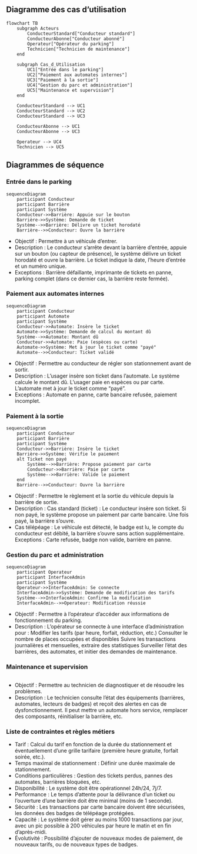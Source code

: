 ## Diagramme des cas d’utilisation

```mermaid
flowchart TB
    subgraph Acteurs
        ConducteurStandard["Conducteur standard"]
        ConducteurAbonne["Conducteur abonné"]
        Operateur["Opérateur du parking"]
        Technicien["Technicien de maintenance"]
    end

    subgraph Cas_d_Utilisation
        UC1["Entrée dans le parking"]
        UC2["Paiement aux automates internes"]
        UC3["Paiement à la sortie"]
        UC4["Gestion du parc et administration"]
        UC5["Maintenance et supervision"]
    end

    ConducteurStandard --> UC1
    ConducteurStandard --> UC2
    ConducteurStandard --> UC3

    ConducteurAbonne --> UC1
    ConducteurAbonne --> UC3

    Operateur --> UC4
    Technicien --> UC5

```
## Diagrammes de séquence

### Entrée dans le parking

```mermaid
sequenceDiagram
    participant Conducteur
    participant Barrière
    participant Système
    Conducteur->>Barrière: Appuie sur le bouton
    Barrière->>Système: Demande de ticket
    Système-->>Barrière: Délivre un ticket horodaté
    Barrière-->>Conducteur: Ouvre la barrière
```
- Objectif : Permettre à un véhicule d’entrer.
- Description : Le conducteur s’arrête devant la barrière d’entrée, appuie sur un bouton (ou capteur de présence), le système délivre un ticket horodaté et ouvre la barrière. Le ticket indique la date, l’heure d’entrée et un numéro unique.
- Exceptions : Barrière défaillante, imprimante de tickets en panne, parking complet (dans ce dernier cas, la barrière reste fermée).


### Paiement aux automates internes

```mermaid
sequenceDiagram
    participant Conducteur
    participant Automate
    participant Système
    Conducteur->>Automate: Insère le ticket
    Automate->>Système: Demande de calcul du montant dû
    Système-->>Automate: Montant dû
    Conducteur->>Automate: Paie (espèces ou carte)
    Automate->>Système: Met à jour le ticket comme "payé"
    Automate-->>Conducteur: Ticket validé
```

- Objectif : Permettre au conducteur de régler son stationnement avant de sortir.
- Description : L’usager insère son ticket dans l’automate. Le système calcule le montant dû. L’usager paie en espèces ou par carte. L’automate met à jour le ticket comme “payé”.
- Exceptions : Automate en panne, carte bancaire refusée, paiement incomplet.

### Paiement à la sortie

```mermaid
sequenceDiagram
    participant Conducteur
    participant Barrière
    participant Système
    Conducteur->>Barrière: Insère le ticket
    Barrière->>Système: Vérifie le paiement
    alt Ticket non payé
        Système-->>Barrière: Propose paiement par carte
        Conducteur->>Barrière: Paie par carte
        Système-->>Barrière: Valide le paiement
    end
    Barrière-->>Conducteur: Ouvre la barrière
```

- Objectif : Permettre le règlement et la sortie du véhicule depuis la barrière de sortie.
- Description :
Cas standard (ticket) : Le conducteur insère son ticket. Si non payé, le système propose un paiement par carte bancaire. Une fois payé, la barrière s’ouvre.
- Cas télépéage : Le véhicule est détecté, le badge est lu, le compte du conducteur est débité, la barrière s’ouvre sans action supplémentaire.
Exceptions : Carte refusée, badge non valide, barrière en panne.

### Gestion du parc et administration

```mermaid
sequenceDiagram
    participant Operateur
    participant InterfaceAdmin
    participant Système
    Operateur->>InterfaceAdmin: Se connecte
    InterfaceAdmin->>Système: Demande de modification des tarifs
    Système-->>InterfaceAdmin: Confirme la modification
    InterfaceAdmin-->>Operateur: Modification réussie
```

- Objectif : Permettre à l’opérateur d’accéder aux informations de fonctionnement du parking.
- Description : L’opérateur se connecte à une interface d’administration pour :
Modifier les tarifs (par heure, forfait, réduction, etc.)
Consulter le nombre de places occupées et disponibles
Suivre les transactions journalières et mensuelles, extraire des statistiques
Surveiller l’état des barrières, des automates, et initier des demandes de maintenance.

### Maintenance et supervision

```mermaid

```
- Objectif : Permettre au technicien de diagnostiquer et de résoudre les problèmes.
- Description : Le technicien consulte l’état des équipements (barrières, automates, lecteurs de badges) et reçoit des alertes en cas de dysfonctionnement. Il peut mettre un automate hors service, remplacer des composants, réinitialiser la barrière, etc.

### Liste de contraintes et règles métiers

- Tarif : Calcul du tarif en fonction de la durée du stationnement et éventuellement d’une grille tarifaire (première heure gratuite, forfait soirée, etc.).
- Temps maximal de stationnement : Définir une durée maximale de stationnement.
- Conditions particulières : Gestion des tickets perdus, pannes des automates, barrières bloquées, etc.
- Disponibilité : Le système doit être opérationnel 24h/24, 7j/7.
- Performance : Le temps d’attente pour la délivrance d’un ticket ou l’ouverture d’une barrière doit être minimal (moins de 1 seconde).
- Sécurité : Les transactions par carte bancaire doivent être sécurisées, les données des badges de télépéage protégées.
- Capacité : Le système doit gérer au moins 1000 transactions par jour, avec un pic possible à 200 véhicules par heure le matin et en fin d’après-midi.
- Évolutivité : Possibilité d’ajouter de nouveaux modes de paiement, de nouveaux tarifs, ou de nouveaux types de badges.